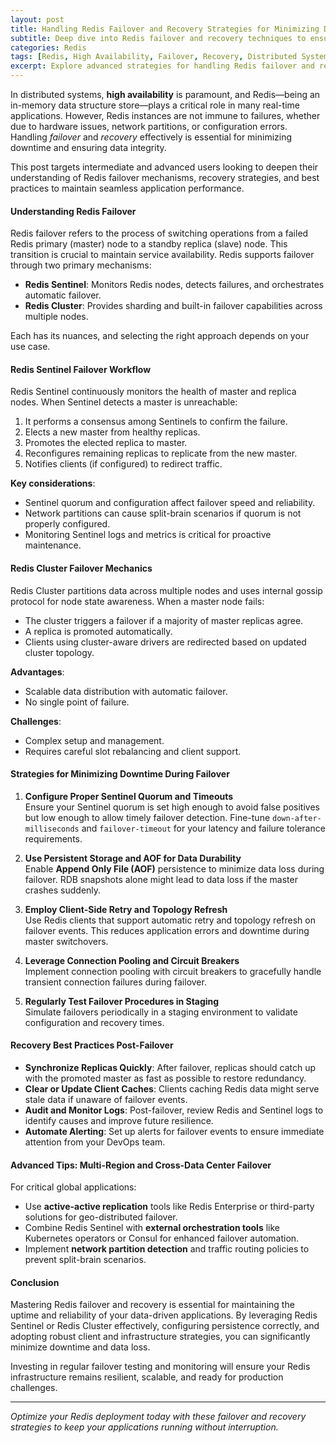 ```yaml
---
layout: post
title: Handling Redis Failover and Recovery Strategies for Minimizing Downtime
subtitle: Deep dive into Redis failover and recovery techniques to ensure high availability and reduce downtime
categories: Redis
tags: [Redis, High Availability, Failover, Recovery, Distributed Systems, Data Persistence, DevOps]
excerpt: Explore advanced strategies for handling Redis failover and recovery, focusing on minimizing downtime and maintaining high availability in production environments.
---
```

In distributed systems, **high availability** is paramount, and Redis—being an in-memory data structure store—plays a critical role in many real-time applications. However, Redis instances are not immune to failures, whether due to hardware issues, network partitions, or configuration errors. Handling *failover* and *recovery* effectively is essential for minimizing downtime and ensuring data integrity.

This post targets intermediate and advanced users looking to deepen their understanding of Redis failover mechanisms, recovery strategies, and best practices to maintain seamless application performance.

#### Understanding Redis Failover

Redis failover refers to the process of switching operations from a failed Redis primary (master) node to a standby replica (slave) node. This transition is crucial to maintain service availability. Redis supports failover through two primary mechanisms:

- **Redis Sentinel**: Monitors Redis nodes, detects failures, and orchestrates automatic failover.
- **Redis Cluster**: Provides sharding and built-in failover capabilities across multiple nodes.

Each has its nuances, and selecting the right approach depends on your use case.

#### Redis Sentinel Failover Workflow

Redis Sentinel continuously monitors the health of master and replica nodes. When Sentinel detects a master is unreachable:

1. It performs a consensus among Sentinels to confirm the failure.
2. Elects a new master from healthy replicas.
3. Promotes the elected replica to master.
4. Reconfigures remaining replicas to replicate from the new master.
5. Notifies clients (if configured) to redirect traffic.

**Key considerations**:

- Sentinel quorum and configuration affect failover speed and reliability.
- Network partitions can cause split-brain scenarios if quorum is not properly configured.
- Monitoring Sentinel logs and metrics is critical for proactive maintenance.

#### Redis Cluster Failover Mechanics

Redis Cluster partitions data across multiple nodes and uses internal gossip protocol for node state awareness. When a master node fails:

- The cluster triggers a failover if a majority of master replicas agree.
- A replica is promoted automatically.
- Clients using cluster-aware drivers are redirected based on updated cluster topology.

**Advantages**:

- Scalable data distribution with automatic failover.
- No single point of failure.

**Challenges**:

- Complex setup and management.
- Requires careful slot rebalancing and client support.

#### Strategies for Minimizing Downtime During Failover

1. **Configure Proper Sentinel Quorum and Timeouts**  
   Ensure your Sentinel quorum is set high enough to avoid false positives but low enough to allow timely failover detection. Fine-tune `down-after-milliseconds` and `failover-timeout` for your latency and failure tolerance requirements.

2. **Use Persistent Storage and AOF for Data Durability**  
   Enable **Append Only File (AOF)** persistence to minimize data loss during failover. RDB snapshots alone might lead to data loss if the master crashes suddenly.

3. **Employ Client-Side Retry and Topology Refresh**  
   Use Redis clients that support automatic retry and topology refresh on failover events. This reduces application errors and downtime during master switchovers.

4. **Leverage Connection Pooling and Circuit Breakers**  
   Implement connection pooling with circuit breakers to gracefully handle transient connection failures during failover.

5. **Regularly Test Failover Procedures in Staging**  
   Simulate failovers periodically in a staging environment to validate configuration and recovery times.

#### Recovery Best Practices Post-Failover

- **Synchronize Replicas Quickly**: After failover, replicas should catch up with the promoted master as fast as possible to restore redundancy.
- **Clear or Update Client Caches**: Clients caching Redis data might serve stale data if unaware of failover events.
- **Audit and Monitor Logs**: Post-failover, review Redis and Sentinel logs to identify causes and improve future resilience.
- **Automate Alerting**: Set up alerts for failover events to ensure immediate attention from your DevOps team.

#### Advanced Tips: Multi-Region and Cross-Data Center Failover

For critical global applications:

- Use **active-active replication** tools like Redis Enterprise or third-party solutions for geo-distributed failover.
- Combine Redis Sentinel with **external orchestration tools** like Kubernetes operators or Consul for enhanced failover automation.
- Implement **network partition detection** and traffic routing policies to prevent split-brain scenarios.

#### Conclusion

Mastering Redis failover and recovery is essential for maintaining the uptime and reliability of your data-driven applications. By leveraging Redis Sentinel or Redis Cluster effectively, configuring persistence correctly, and adopting robust client and infrastructure strategies, you can significantly minimize downtime and data loss.

Investing in regular failover testing and monitoring will ensure your Redis infrastructure remains resilient, scalable, and ready for production challenges.

---

*Optimize your Redis deployment today with these failover and recovery strategies to keep your applications running without interruption.*
